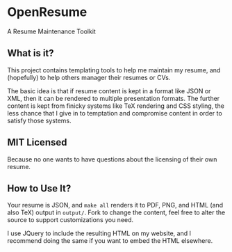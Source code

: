 OpenResume
===

A Resume Maintenance Toolkit

What is it?
---

This project contains templating tools to help me maintain my resume, and
(hopefully) to help others manager their resumes or CVs.

The basic idea is that if resume content is kept in a format like JSON or XML,
then it can be rendered to multiple presentation formats.
The further content is kept from finicky systems like TeX rendering and CSS
styling, the less chance that I give in to temptation and compromise content in
order to satisfy those systems.

MIT Licensed
---

Because no one wants to have questions about the licensing of their own resume.

How to Use It?
---

Your resume is JSON, and `make all` renders it to PDF, PNG, and HTML (and also
TeX) output in `output/`.
Fork to change the content, feel free to alter the source to support
customizations you need.

I use JQuery to include the resulting HTML on my website, and I recommend doing
the same if you want to embed the HTML elsewhere.
